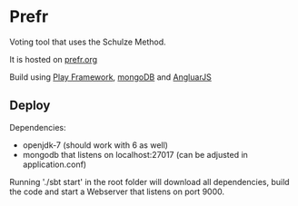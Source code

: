 Prefr
==============

Voting tool that uses the Schulze Method.

It is hosted on [prefr.org](http://prefr.org)

Build using [Play Framework](http://playframework.com), [mongoDB](http://mongodb.org) and [AngluarJS](http://angularjs.org)

Deploy
-----------

Dependencies:

* openjdk-7 (should work with 6 as well)
* mongodb that listens on localhost:27017 (can be adjusted in application.conf)

Running './sbt start' in the root folder will download all dependencies, build the code and start a Webserver that listens on port 9000.


